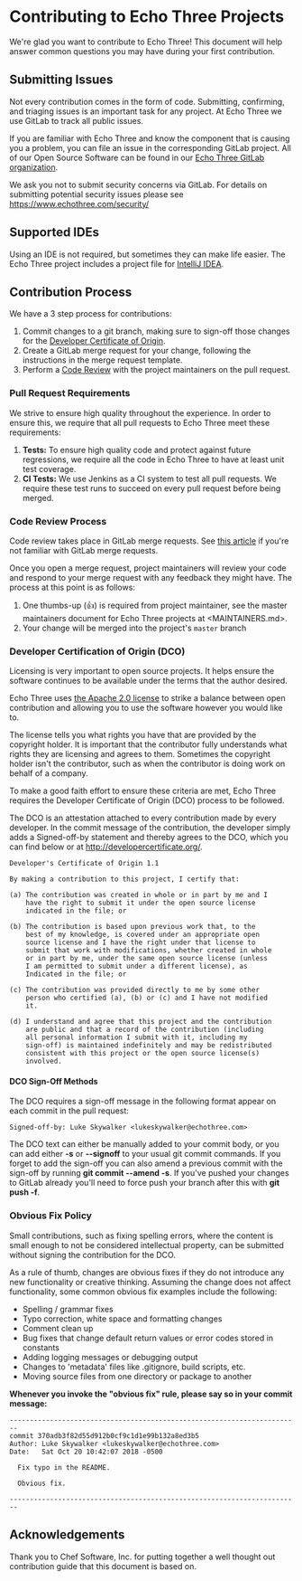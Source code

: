 # Contributing to Echo Three Projects

We're glad you want to contribute to Echo Three! This document will help answer common questions you may have
during your first contribution.

## Submitting Issues

Not every contribution comes in the form of code. Submitting, confirming, and triaging issues is an important
task for any project. At Echo Three we use GitLab to track all public issues.

If you are familiar with Echo Three and know the component that is causing you a problem, you can file an
issue in the corresponding GitLab project. All of our Open Source Software can be found in our
[Echo Three GitLab organization](https://gitlab.com/echothree/).

We ask you not to submit security concerns via GitLab. For details on submitting potential security issues
please see <https://www.echothree.com/security/>

## Supported IDEs

Using an IDE is not required, but sometimes they can make life easier. The Echo Three project includes
a project file for [IntelliJ IDEA](https://www.jetbrains.com/idea/).

## Contribution Process

We have a 3 step process for contributions:

1. Commit changes to a git branch, making sure to sign-off those changes for the
[Developer Certificate of Origin](#developer-certification-of-origin-dco).
2. Create a GitLab merge request for your change, following the instructions in the merge request template.
3. Perform a [Code Review](#code-review-process) with the project maintainers on the pull request.

### Pull Request Requirements

We strive to ensure high quality throughout the experience. In order to ensure this, we require that all pull
requests to Echo Three meet these requirements:

1. **Tests:** To ensure high quality code and protect against future regressions, we require all the code in
Echo Three to have at least unit test coverage.
2. **CI Tests:** We use Jenkins as a CI system to test all pull requests. We require these test runs to succeed
on every pull request before being merged.

### Code Review Process

Code review takes place in GitLab merge requests. See
[this article](https://docs.gitlab.com/ee/gitlab-basics/add-merge-request.html)
if you're not familiar with GitLab merge requests.

Once you open a merge request, project maintainers will review your code and respond to your merge request with any
feedback they might have. The process at this point is as follows:

1. One thumbs-up (:+1:) is required from project maintainer, see the master maintainers document for Echo Three
projects at <MAINTAINERS.md>.
2. Your change will be merged into the project's `master` branch

### Developer Certification of Origin (DCO)

Licensing is very important to open source projects. It helps ensure the software continues to be available
under the terms that the author desired.

Echo Three uses [the Apache 2.0 license](LICENSE) to strike a balance
between open contribution and allowing you to use the software however you would like to.

The license tells you what rights you have that are provided by the copyright holder. It is important that the
contributor fully understands what rights they are licensing and agrees to them. Sometimes the copyright holder
isn't the contributor, such as when the contributor is doing work on behalf of a company.

To make a good faith effort to ensure these criteria are met, Echo Three requires the Developer Certificate of
Origin (DCO) process to be followed.

The DCO is an attestation attached to every contribution made by every developer. In the commit message of the
contribution, the developer simply adds a Signed-off-by statement and thereby agrees to the DCO, which you can
find below or at <http://developercertificate.org/>.

```
Developer's Certificate of Origin 1.1

By making a contribution to this project, I certify that:

(a) The contribution was created in whole or in part by me and I
    have the right to submit it under the open source license
    indicated in the file; or

(b) The contribution is based upon previous work that, to the
    best of my knowledge, is covered under an appropriate open
    source license and I have the right under that license to   
    submit that work with modifications, whether created in whole
    or in part by me, under the same open source license (unless
    I am permitted to submit under a different license), as
    Indicated in the file; or

(c) The contribution was provided directly to me by some other
    person who certified (a), (b) or (c) and I have not modified
    it.

(d) I understand and agree that this project and the contribution
    are public and that a record of the contribution (including
    all personal information I submit with it, including my
    sign-off) is maintained indefinitely and may be redistributed
    consistent with this project or the open source license(s)
    involved.
```

#### DCO Sign-Off Methods

The DCO requires a sign-off message in the following format appear on each commit in the pull request:

```
Signed-off-by: Luke Skywalker <lukeskywalker@echothree.com>
```

The DCO text can either be manually added to your commit body, or you can add either **-s** or **--signoff** to your
usual git commit commands. If you forget to add the sign-off you can also amend a previous commit with the sign-off by
running **git commit --amend -s**. If you've pushed your changes to GitLab already you'll need to force push your
branch after this with **git push -f**.

### Obvious Fix Policy

Small contributions, such as fixing spelling errors, where the content is small enough to not be considered
intellectual property, can be submitted without signing the contribution for the DCO.

As a rule of thumb, changes are obvious fixes if they do not introduce any new functionality or creative thinking.
Assuming the change does not affect functionality, some common obvious fix examples include the following:

- Spelling / grammar fixes
- Typo correction, white space and formatting changes
- Comment clean up
- Bug fixes that change default return values or error codes stored in constants
- Adding logging messages or debugging output
- Changes to 'metadata' files like .gitignore, build scripts, etc.
- Moving source files from one directory or package to another

**Whenever you invoke the "obvious fix" rule, please say so in your commit message:**

```
------------------------------------------------------------------------
commit 370adb3f82d55d912b0cf9c1d1e99b132a8ed3b5
Author: Luke Skywalker <lukeskywalker@echothree.com>
Date:   Sat Oct 20 10:42:07 2018 -0500

  Fix typo in the README.

  Obvious fix.

------------------------------------------------------------------------
```

## Acknowledgements

Thank you to Chef Software, Inc. for putting together a well thought out contribution guide that this document
is based on.
